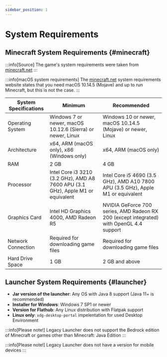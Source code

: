 ```yaml
---
sidebar_position: 1
---
```

# System Requirements

## Minecraft System Requirements {#minecraft}
:::info[Source]
The game's system requirements were taken from [minecraft.net](https://www.minecraft.net/en-us/store/minecraft-deluxe-collection-pc#accordionv1-b6c8df09da-item-6176600103)
:::

:::info[macOS system requirements]
The [minecraft.net](https://www.minecraft.net/en-us/store/minecraft-deluxe-collection-pc#accordionv1-b6c8df09da-item-6176600103) system requirements website states that you need macOS 10.14.5 (Mojave) and up to run Minecraft, but this is not the case.
:::

| System Specifications   | Minimum                                                                         | Recommended                                                                              |
|-------------------------|---------------------------------------------------------------------------------|------------------------------------------------------------------------------------------|
| Operating System        | Windows 7 or newer, macOS 10.12.6 (Sierra) or newer, Linux                      | Windows 10 or newer, macOS 10.14.5 (Mojave) or newer, Linux                              |
| Architecture            | x64, ARM (macOS only), x86 (Windows only)                                       | x64, ARM (macOS only)                                                                    |
| RAM                     | 2 GB                                                                            | 4 GB                                                                                     |
| Processor               | Intel Core i3 3210 (3.2 GHz), AMD A8 7600 APU (3.1 GHz), Apple M1 or equivalent | Intel Core i5 4690 (3.5 GHz), AMD A10 7800 APU (3.5 GHz), Apple M1 or equivalent         |
| Graphics Card           | Intel HD Graphics 4000, AMD Radeon R5                                           | NVIDIA GeForce 700 series, AMD Radeon RX 200 (except integrated) with OpenGL 4.4 support |
| Network Connection      | Required for downloading game files                                             | Required for downloading game files                                                      |
| Hard Drive Space        | 1 GB                                                                            | 2 GB and above                                                                           |

## Launcher System Requirements {#launcher}
* **Jar version of the launcher**: Any OS with Java 8 support (Java 11+ is recommended)
* **Installer for Windows**: Windows 7 SP1 or newer
* **Version for Flathub**: Any Linux distribution with Flatpak support
* **Linux only**: `xdg-desktop-portal` impelentation for used Desktop Environment

:::info[Please note!]
Legacy Launcher does not support the Bedrock edition of Minecraft or games other than Minecraft: Java Edition
:::

:::info[Please note!]
Legacy Launcher does not have a version for mobile devices
:::


